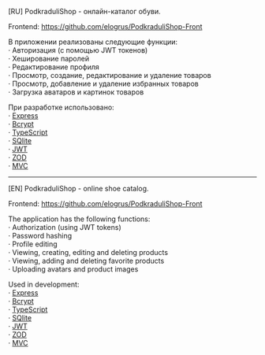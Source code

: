[RU]
PodkraduliShop - онлайн-каталог обуви.

Frontend: https://github.com/elogrus/PodkraduliShop-Front

В приложении реализованы следующие функции:<br />
· Авторизация (с помощью JWT токенов)<br />
· Хеширование паролей<br />
· Редактирование профиля<br />
· Просмотр, создание, редактирование и удаление товаров<br />
· Просмотр, добавление и удаление избранных товаров<br />
· Загрузка аватаров и картинок товаров<br />

При разработке использовано: <br />
· [Express](https://www.npmjs.com/package/express) <br />
· [Bcrypt](https://www.npmjs.com/package/bcrypt) <br />
· [TypeScript](https://www.typescriptlang.org/) <br />
· [SQlite](https://www.sqlite.org/) <br />
· [JWT](https://jwt.io/) <br />
· [ZOD](https://zod.dev/) <br />
· [MVC](https://ru.wikipedia.org/wiki/Model-View-Controller) <br />

<hr/>

[EN]
PodkraduliShop - online shoe catalog.

Frontend: https://github.com/elogrus/PodkraduliShop-Front

The application has the following functions:<br />
· Authorization (using JWT tokens)<br />
· Password hashing<br />
· Profile editing<br />
· Viewing, creating, editing and deleting products<br />
· Viewing, adding and deleting favorite products<br />
· Uploading avatars and product images<br />

Used in development: <br />
· [Express](https://www.npmjs.com/package/express) <br />
· [Bcrypt](https://www.npmjs.com/package/bcrypt) <br />
· [TypeScript](https://www.typescriptlang.org/) <br />
· [SQlite](https://www.sqlite.org/) <br /> · [JWT](https://jwt.io/) <br /> · [ZOD](https://zod.dev/) <br /> · [MVC](https://ru.wikipedia.org/wiki/Model-View-Controller) <br />
